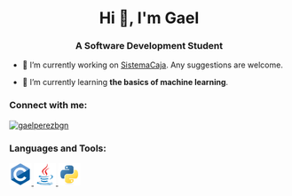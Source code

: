<h1 align="center">Hi 👋, I'm Gael</h1>
<h3 align="center">A Software Development Student</h3>

- 🔭 I’m currently working on [SistemaCaja](https://github.com/uwiwiow/SistemaCaja). Any suggestions are welcome.

- 🌱 I’m currently learning **the basics of machine learning**.

<h3 align="left">Connect with me:</h3>
<p align="left">
<a href="https://instagram.com/gaelperezbgn" target="blank"><img align="center" src="https://raw.githubusercontent.com/rahuldkjain/github-profile-readme-generator/master/src/images/icons/Social/instagram.svg" alt="gaelperezbgn" height="30" width="40" /></a>
</p>

<h3 align="left">Languages and Tools:</h3>
<p align="left"> <a href="https://www.cprogramming.com/" target="_blank" rel="noreferrer"> <img src="https://raw.githubusercontent.com/devicons/devicon/master/icons/c/c-original.svg" alt="c" width="40" height="40"/> </a> <a href="https://www.java.com" target="_blank" rel="noreferrer"> <img src="https://raw.githubusercontent.com/devicons/devicon/master/icons/java/java-original.svg" alt="java" width="40" height="40"/> </a> <a href="https://www.python.org" target="_blank" rel="noreferrer"> <img src="https://raw.githubusercontent.com/devicons/devicon/master/icons/python/python-original.svg" alt="python" width="40" height="40"/> </a> </p>
